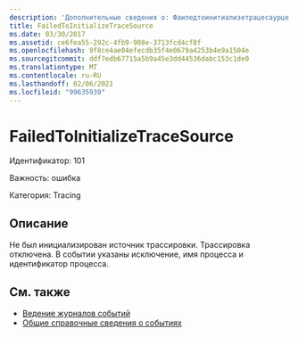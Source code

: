 ```yaml
---
description: 'Дополнительные сведения о: Фаиледтоинитиализетрацесаурце'
title: FailedToInitializeTraceSource
ms.date: 03/30/2017
ms.assetid: ce6fea55-292c-4fb9-908e-3713fcd4cf8f
ms.openlocfilehash: 9f8ce4ae04efecdb35f4e0679a4253b4e9a1504e
ms.sourcegitcommit: ddf7edb67715a5b9a45e3dd44536dabc153c1de0
ms.translationtype: MT
ms.contentlocale: ru-RU
ms.lasthandoff: 02/06/2021
ms.locfileid: "99635939"
---
```

# <a name="failedtoinitializetracesource"></a>FailedToInitializeTraceSource

Идентификатор: 101  
  
 Важность: ошибка  
  
 Категория: Tracing  
  
## <a name="description"></a>Описание  

 Не был инициализирован источник трассировки. Трассировка отключена. В событии указаны исключение, имя процесса и идентификатор процесса.  
  
## <a name="see-also"></a>См. также

- [Ведение журналов событий](index.md)
- [Общие справочные сведения о событиях](events-general-reference.md)
